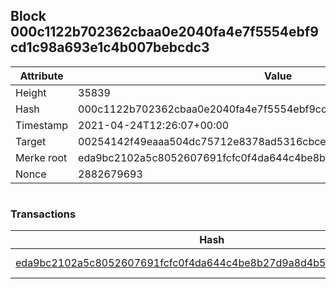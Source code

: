## Block 000c1122b702362cbaa0e2040fa4e7f5554ebf9cd1c98a693e1c4b007bebcdc3

Attribute | Value
--- | ---
Height | 35839
Hash | 000c1122b702362cbaa0e2040fa4e7f5554ebf9cd1c98a693e1c4b007bebcdc3
Timestamp | 2021-04-24T12:26:07+00:00
Target | 00254142f49eaaa504dc75712e8378ad5316cbcead634704b3734b6271167cc4
Merke root | eda9bc2102a5c8052607691fcfc0f4da644c4be8b27d9a8d4b5057e6d340bb59
Nonce | 2882679693

```

```

### Transactions

Hash | Amount
--- | ---
[eda9bc2102a5c8052607691fcfc0f4da644c4be8b27d9a8d4b5057e6d340bb59](eda9bc2102a5c8052607691fcfc0f4da644c4be8b27d9a8d4b5057e6d340bb59.md) | 10.00000000 SKEPTI 
